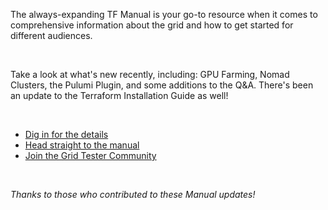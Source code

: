 The always-expanding TF Manual is your go-to resource when it comes to comprehensive information about the grid and how to get started for different audiences.

<br/>

Take a look at what's new recently, including: GPU Farming, Nomad Clusters, the Pulumi Plugin, and some additions to the Q&A. There's been an update to the Terraform Installation Guide as well!

<br/>

- [Dig in for the details](https://forum.threefold.io/t/manual-updates-november-3-2023/4121)
- [Head straight to the manual](https://manual.grid.tf)
- [Join the Grid Tester Community](https://t.me/threefoldtesting)

<br/>

*Thanks to those who contributed to these Manual updates!*